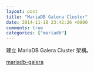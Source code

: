 ```yaml
---
layout: post
title: "MariaDB Galera Cluster"
date: 2014-11-18 23:42:26 +0800
comments: true
categories: ["mariadb"]
---
```


建立 MariaDB Galera Cluster 架構。

<!-- more -->

[mariadb-galera]


[mariadb-galera]:https://downloads.mariadb.org/mariadb-galera/